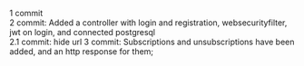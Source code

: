 1 commit \
2 commit: Added a controller with login and registration, websecurityfilter, jwt on login, and connected postgresql \
2.1 commit: hide url
3 commit: Subscriptions and unsubscriptions have been added, and an http response for them;

